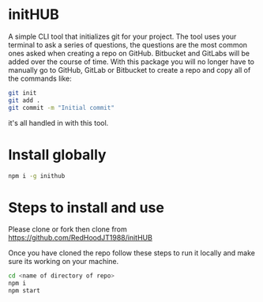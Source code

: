 # initHUB
A simple CLI tool that initializes git for your project.
The tool uses your terminal to ask a series of questions, the questions
are the most common ones asked when creating a repo on GitHub. Bitbucket
and GitLabs will be added over the course of time. With this package
you will no longer have to manually go to GitHub, GitLab or Bitbucket
to create a repo and copy all of the commands like:
```bash
git init
git add .
git commit -m "Initial commit"
```
it's all handled in with this tool.

# Install globally
```bash
npm i -g inithub
```

# Steps to install and use
Please clone or fork then clone from 
https://github.com/RedHoodJT1988/initHUB

Once you have cloned the repo follow these steps to run it locally and make sure its working on your
machine.
```bash
cd <name of directory of repo>
npm i
npm start
```

